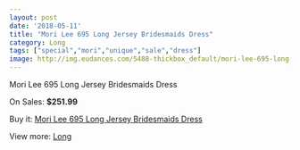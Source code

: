 ```yaml
---
layout: post
date: '2018-05-11'
title: "Mori Lee 695 Long Jersey Bridesmaids Dress"
category: Long
tags: ["special","mori","unique","sale","dress"]
image: http://img.eudances.com/5488-thickbox_default/mori-lee-695-long-jersey-bridesmaids-dress.jpg
---
```

Mori Lee 695 Long Jersey Bridesmaids Dress

On Sales: **$251.99**
<a href="https://www.eudances.com/en/long/1884-mori-lee-695-long-jersey-bridesmaids-dress.html"><amp-img layout="responsive" width="600" height="600" src="//img.eudances.com/5488-thickbox_default/mori-lee-695-long-jersey-bridesmaids-dress.jpg" alt="Mori Lee 695 Long Jersey Bridesmaids Dress 0" /></a>
<a href="https://www.eudances.com/en/long/1884-mori-lee-695-long-jersey-bridesmaids-dress.html"><amp-img layout="responsive" width="600" height="600" src="//img.eudances.com/5490-thickbox_default/mori-lee-695-long-jersey-bridesmaids-dress.jpg" alt="Mori Lee 695 Long Jersey Bridesmaids Dress 1" /></a>
<a href="https://www.eudances.com/en/long/1884-mori-lee-695-long-jersey-bridesmaids-dress.html"><amp-img layout="responsive" width="600" height="600" src="//img.eudances.com/5489-thickbox_default/mori-lee-695-long-jersey-bridesmaids-dress.jpg" alt="Mori Lee 695 Long Jersey Bridesmaids Dress 2" /></a>

Buy it: [Mori Lee 695 Long Jersey Bridesmaids Dress](https://www.eudances.com/en/long/1884-mori-lee-695-long-jersey-bridesmaids-dress.html "Mori Lee 695 Long Jersey Bridesmaids Dress")

View more: [Long](https://www.eudances.com/en/21-long "Long")